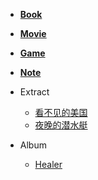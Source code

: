 
- [**Book**](/Book.md)

- [**Movie**](/Movie.md)

- [**Game**](/Game.md)

- [**Note**](/Note.md)

- Extract
    - [看不见的美国](/Book/看不见的美国.md)
    - [夜晚的潜水艇](/Book/夜晚的潜水艇.md)

- Album
    - [Healer](/Album/Healer/Healer.md)

